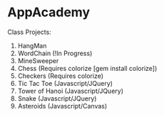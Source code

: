 AppAcademy
==========

Class Projects:

1. HangMan
2. WordChain (!In Progress)
3. MineSweeper
4. Chess (Requires colorize [gem install colorize])
5. Checkers (Requires colorize)
6. Tic Tac Toe (Javascript/JQuery)
7. Tower of Hanoi (Javascript/JQuery)
8. Snake (Javascript/JQuery)
9. Asteroids (Javascript/Canvas)
